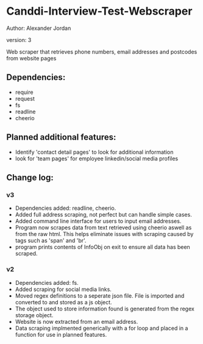 # Canddi-Interview-Test-Webscraper
Author: Alexander Jordan

version: 3

Web scraper that retrieves phone numbers, email addresses and postcodes from website pages

## Dependencies:
 - require
 - request
 - fs
 - readline
 - cheerio

## Planned additional features:
- Identify 'contact detail pages' to look for additional information
- look for 'team pages' for employee linkedin/social media profiles 

## Change log:
### v3
- Dependencies added: readline, cheerio.
- Added full address scraping, not perfect but can handle simple cases.
- Added command line interface for users to input email addresses.
- Program now scrapes data from text retrieved using cheerio aswell as from the raw html. This helps eliminate issues with scraping caused by tags such as 'span' and 'br'.
- program prints contents of InfoObj on exit to ensure all data has been scraped.

### v2
- Dependencies added: fs.
- Added scraping for social media links.
- Moved regex definitions to a seperate json file. File is imported and converted to and stored as a js object.
- The object used to store information found is generated from the regex storage object.
- Website is now extracted from an email address.
- Data scraping implmented generically with a for loop and placed in a function for use in planned features. 
